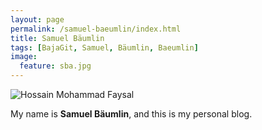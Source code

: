```yaml
---
layout: page
permalink: /samuel-baeumlin/index.html
title: Samuel Bäumlin
tags: [BajaGit, Samuel, Bäumlin, Baeumlin]
image:
  feature: sba.jpg
---
```


  <img src="{{ site.url }}/images/sba.jpg" alt="Hossain Mohammad Faysal">


My name is **Samuel Bäumlin**, and this is my personal blog.  


